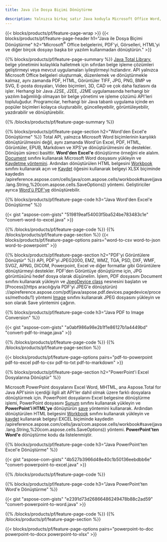 ```yaml
---
title: Java ile Dosya Biçimi Dönüştürme 

description: Yalnızca birkaç satır Java koduyla Microsoft Office Word, Excel, PowerPoint, Outlook, PDF, HTML, 3D Görüntüler, Diyagramlar, Video Formatları ve diğer farklı formatları dönüştürün.
---
```


{{< blocks/products/pf/feature-page-wrap >}}
{{< blocks/products/pf/feature-page-header h1="Java ile Dosya Biçimi Dönüştürme" h2="Microsoft<sup>&reg;</sup> Office belgelerini, PDF'yi, Görselleri, HTML'yi ve diğer birçok dosyayı başka bir yazılım kullanmadan dönüştürün." >}}

{{% blocks/products/pf/feature-page-summary %}}
[Java Total Library](https://products.aspose.com/total/java/), belge yönetimini kolaylıkla halletmek için sıfırdan belge işleme çözümleri geliştirmeyi veya mevcut uygulamaları iyileştirmeyi hızlandırır. API yalnızca Microsoft Office belgeleri oluşturmak, düzenlemek ve dönüştürmekle kalmaz, aynı zamanda PDF, HTML, Görüntüler TIFF, JPG, PNG, BMP ve SVG, E-posta dosyaları, Video biçimleri, 3D, CAD ve çok daha fazlasını da işler. Herhangi bir Java J2SE, J2EE, J2ME uygulamasında herhangi bir yazılım bağımlılığı olmayan bir belge yönetimi ve işleme çözümü API'leri topluluğudur. Programcılar, herhangi bir Java tabanlı uygulama içinde en popüler biçimleri kolayca oluşturabilir, güncelleyebilir, görüntüleyebilir, yazdırabilir ve dönüştürebilir.

{{% /blocks/products/pf/feature-page-summary  %}}

{{% blocks/products/pf/feature-page-section  h2="Word'den Excel'e Dönüştürme" %}}
Total API, yalnızca Microsoft Word biçimlerinin karşılıklı dönüştürülmesini değil, aynı zamanda Word'ün Excel, PDF, HTML, Görüntüler, EPUB, Markdown ve XPS'ye dönüştürülmesini de destekler. Dönüşüm süreci basittir. **Word'den Excel'e** dönüştürme örneğini ele alalım. [Document](https://reference.aspose.com/words/java/com.aspose.words/Document) sınıfını kullanarak Microsoft Word dosyasını yükleyin ve [Kaydetme yöntemini](https://reference.aspose.com/words/java/com.aspose.words/Document#save(java.lang.String,com.aspose.words.SaveOptions)). Ardından dönüştürülen HTML belgesini [Workbook](https://reference.aspose.com/cells/java/com.aspose.cells/Workbook) sınıfını kullanarak açın ve [Kaydet](https:/) öğesini kullanarak belgeyi XLSX biçiminde kaydedin /apireference.aspose.com/cells/java/com.aspose.cells/workbook#save(java.lang.String,%20com.aspose.cells.SaveOptions)) yöntemi.
 Geliştiriciler ayrıca [Word'ü PDF'ye](https://products.aspose.com/words/java/conversion/word-to-pdf/) dönüştürebilir.


{{% blocks/products/pf/feature-page-code h3="Java Word'den Excel'e Dönüştürme" %}}

{{< gist "aspose-com-gists" "519819eaf54003f5ba524be783483c1e" "convert-word-to-excel.java" >}}

{{% /blocks/products/pf/feature-page-code  %}}
{{% /blocks/products/pf/feature-page-section %}}
{{< blocks/products/pf/feature-page-options pairs="word-to-csv word-to-json word-to-powerpoint" >}}


{{% blocks/products/pf/feature-page-section  h2="PDF'yi Görüntülere Dönüştür" %}}
API, PDF'yi JPEG2000, EMZ, WMZ, TGA, PSD, DXF, WMF, SVGZ, APNG, DICOM, Powerpoint, Excel ve diğer formatlar gibi Görüntülere dönüştürmeyi destekler. PDF'den Görüntüye dönüştürme için, JPG görüntüsünü hedef dosya olarak düşünelim. İşlem, PDF dosyasını Document sınıfını kullanarak yükleyin ve [JpegDevice class](https://reference.aspose.com/pdf/java/aspose.pdf.devices/jpegdevice) nesnesini başlatın ve [Process](https aracılığıyla PDF'yi JPEG'e dönüştürün) ://apireference.aspose.com/pdf/java/aspose.pdf.devices.pagedevice/process/methods/1) yöntemi
[Image](https://reference.aspose.com/imaging/java/aspose.imaging/image) sınıfını kullanarak JPEG dosyasını yükleyin ve son olarak Save yöntemini çağırın.

{{% blocks/products/pf/feature-page-code h3="Java PDF to Image Conversion" %}}

{{< gist "aspose-com-gists" "a0abf986a98e2b1f1e86127b1a4449bd" "convert-pdf-to-image.java" >}}


{{% /blocks/products/pf/feature-page-code  %}}
{{% /blocks/products/pf/feature-page-section %}}

{{< blocks/products/pf/feature-page-options pairs="pdf-to-powerpoint pdf-to-excel pdf-to-csv pdf-to-txt pdf-to-markdown" >}}

{{% blocks/products/pf/feature-page-section  h2="PowerPoint'i Excel Dosyalarına Dönüştür" %}}

Microsoft PowerPoint dosyalarını Excel Word, MHTML, ana Aspose.Total for Java API'sinin içerdiği ilgili alt API'ler dahil olmak üzere farklı dosyalara dönüştürmek için. PowerPoint dosyalarını Excel belgesine dönüştürme işlemi, PowerPoint dosyasını [Sunum](https://reference.aspose.com/slides/java/com.aspose.slides/Presentation) sınıfını kullanarak yükleyin ve **PowerPoint'i HTML'ye** dönüştürün [save](https://reference.aspose.com/slides/java/com.aspose.slides/Presentation#save-java.lang.String-int-com.aspose.slides.ISaveOptions-) yöntemini kullanarak. Ardından dönüştürülen HTML belgesini [Workbook](https://reference.aspose.com/cells/java/com.aspose.cells/Workbook) sınıfını kullanarak yükleyin ve [kaydet](https:/) kullanarak belgeyi EXCEL biçiminde kaydedin /apireference.aspose.com/cells/java/com.aspose.cells/workbook#save(java.lang.String,%20com.aspose.cells.SaveOptions)) yöntemi. **PowerPoint'ten Word'e** dönüştürme kodu da listelenmiştir.

{{% blocks/products/pf/feature-page-code h3="Java PowerPoint'ten Excel'e Dönüştürme" %}}

{{< gist "aspose-com-gists" "4b527b3966d48e40c1b50136eebdbb6e" "convert-powerpoint-to-excel.java" >}}

{{% /blocks/products/pf/feature-page-code %}}

{{% blocks/products/pf/feature-page-code h3="Java PowerPoint'ten Word'e Dönüştürme" %}}

{{< gist "aspose-com-gists" "e2391d73d26866486249478b88c2ad59" "convert-powerpoint-to-word.java" >}}

{{% /blocks/products/pf/feature-page-code %}}
{{% /blocks/products/pf/feature-page-section %}}

{{< blocks/products/pf/feature-page-options pairs="powerpoint-to-doc powerpoint-to-docx powerpoint-to-xlsx" >}}